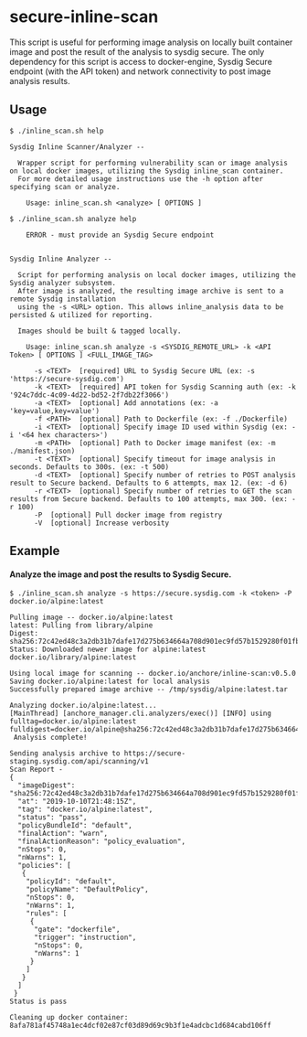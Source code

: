 # secure-inline-scan

This script is useful for performing image analysis on locally built container image and post the result of the analysis to sysdig secure. The only dependency for this script is access to docker-engine, Sysdig Secure endpoint (with the API token) and network connectivity to post image analysis results.

## Usage

    $ ./inline_scan.sh help
    
    Sysdig Inline Scanner/Analyzer --
    
      Wrapper script for performing vulnerability scan or image analysis on local docker images, utilizing the Sysdig inline_scan container.
      For more detailed usage instructions use the -h option after specifying scan or analyze.
    
        Usage: inline_scan.sh <analyze> [ OPTIONS ]
    
    $ ./inline_scan.sh analyze help
    
    	ERROR - must provide an Sysdig Secure endpoint
    
    
    Sysdig Inline Analyzer --
    
      Script for performing analysis on local docker images, utilizing the Sysdig analyzer subsystem.
      After image is analyzed, the resulting image archive is sent to a remote Sysdig installation
      using the -s <URL> option. This allows inline_analysis data to be persisted & utilized for reporting.
    
      Images should be built & tagged locally.
    
        Usage: inline_scan.sh analyze -s <SYSDIG_REMOTE_URL> -k <API Token> [ OPTIONS ] <FULL_IMAGE_TAG>
    
          -s <TEXT>  [required] URL to Sysdig Secure URL (ex: -s 'https://secure-sysdig.com')
          -k <TEXT>  [required] API token for Sysdig Scanning auth (ex: -k '924c7ddc-4c09-4d22-bd52-2f7db22f3066')
          -a <TEXT>  [optional] Add annotations (ex: -a 'key=value,key=value')
          -f <PATH>  [optional] Path to Dockerfile (ex: -f ./Dockerfile)
          -i <TEXT>  [optional] Specify image ID used within Sysdig (ex: -i '<64 hex characters>')
          -m <PATH>  [optional] Path to Docker image manifest (ex: -m ./manifest.json)
          -t <TEXT>  [optional] Specify timeout for image analysis in seconds. Defaults to 300s. (ex: -t 500)
          -d <TEXT>  [optional] Specify number of retries to POST analysis result to Secure backend. Defaults to 6 attempts, max 12. (ex: -d 6)
          -r <TEXT>  [optional] Specify number of retries to GET the scan results from Secure backend. Defaults to 100 attempts, max 300. (ex: -r 100)
          -P  [optional] Pull docker image from registry
          -V  [optional] Increase verbosity
  


## Example

#### Analyze the image and post the results to Sysdig Secure.
      
    $ ./inline_scan.sh analyze -s https://secure.sysdig.com -k <token> -P docker.io/alpine:latest
    
    Pulling image -- docker.io/alpine:latest
    latest: Pulling from library/alpine
    Digest: sha256:72c42ed48c3a2db31b7dafe17d275b634664a708d901ec9fd57b1529280f01fb
    Status: Downloaded newer image for alpine:latest
    docker.io/library/alpine:latest
    
    Using local image for scanning -- docker.io/anchore/inline-scan:v0.5.0
    Saving docker.io/alpine:latest for local analysis
    Successfully prepared image archive -- /tmp/sysdig/alpine:latest.tar
    
    Analyzing docker.io/alpine:latest...
    [MainThread] [anchore_manager.cli.analyzers/exec()] [INFO] using fulltag=docker.io/alpine:latest fulldigest=docker.io/alpine@sha256:72c42ed48c3a2db31b7dafe17d275b634664a708d901ec9fd57b1529280f01fb
     Analysis complete!
    
    Sending analysis archive to https://secure-staging.sysdig.com/api/scanning/v1
    Scan Report - 
    {
      "imageDigest": "sha256:72c42ed48c3a2db31b7dafe17d275b634664a708d901ec9fd57b1529280f01fb",
      "at": "2019-10-10T21:48:15Z",
      "tag": "docker.io/alpine:latest",
      "status": "pass",
      "policyBundleId": "default",
      "finalAction": "warn",
      "finalActionReason": "policy_evaluation",
      "nStops": 0,
      "nWarns": 1,
      "policies": [
       {
        "policyId": "default",
        "policyName": "DefaultPolicy",
        "nStops": 0,
        "nWarns": 1,
        "rules": [
         {
          "gate": "dockerfile",
          "trigger": "instruction",
          "nStops": 0,
          "nWarns": 1
         }
        ]
       }
      ]
     }
    Status is pass
    
    Cleaning up docker container: 8afa781af45748a1ec4dcf02e87cf03d89d69c9b3f1e4adcbc1d684cabd106ff